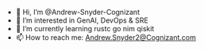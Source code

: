 - 👋 Hi, I’m @Andrew-Snyder-Cognizant
- 👀 I’m interested in GenAI, DevOps & SRE
- 🌱 I’m currently learning rustc go nim qiskit
- 📫 How to reach me: Andrew.Snyder2@Cognizant.com

<!---
Andrew-Snyder-Cognizant/Andrew-Snyder-Cognizant is a ✨ special ✨ repository because its `README.md` (this file) appears on your GitHub profile.
You can click the Preview link to take a look at your changes.
--->
